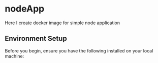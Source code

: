# nodeApp
Here I create docker image for simple node application

## Environment Setup
Before you begin, ensure you have the following installed on your local machine:
